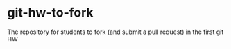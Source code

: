 git-hw-to-fork
==============

The repository for students to fork (and submit a pull request) in the first git HW
